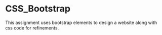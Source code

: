 # CSS_Bootstrap

This assignment uses bootstrap elements to design a website along with css code for refinements.
